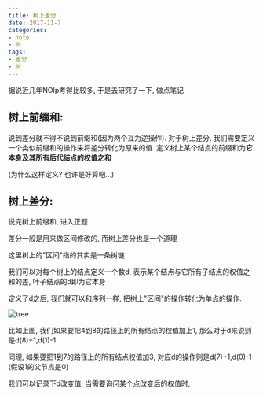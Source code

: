 ```yaml
---
title: 树上差分
date: 2017-11-7
categories:
- note
- 树
tags:
- 差分
- 树
---
```


据说近几年NOIp考得比较多, 于是去研究了一下, 做点笔记
<!-- more -->
## 树上前缀和:

说到差分就不得不说到前缀和(因为两个互为逆操作). 对于树上差分, 我们需要定义一个类似前缀和的操作来将差分转化为原来的值. 定义树上某个结点的前缀和为**它本身及其所有后代结点的权值之和**

(为什么这样定义? 也许是好算吧...)

## 树上差分:

说完树上前缀和, 进入正题

差分一般是用来做区间修改的, 而树上差分也是一个道理

这里树上的"区间"指的其实是一条树链

我们可以对每个树上的结点定义一个数d, 表示某个结点与它所有子结点的权值之和的差, 叶子结点的d即为它本身

定义了d之后, 我们就可以和序列一样, 把树上"区间"的操作转化为单点的操作.

![tree](/assets/image/tree.png)

比如上图, 我们如果要把4到8的路径上的所有结点的权值加上1, 那么对于d来说则是d(8)+1,d(1)-1

同理, 如果要把1到7的路径上的所有结点权值加3, 对应d的操作则是d(7)+1,d(0)-1 (假设1的父节点是0)

我们可以记录下d改变值, 当需要询问某个点改变后的权值时, 
